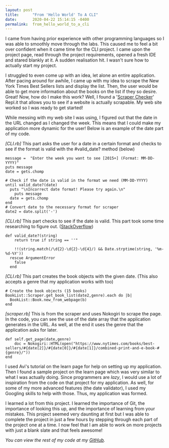 ```yaml
---
layout: post
title:      "From 'Hello World' To A CLI"
date:       2020-04-22 15:14:15 -0400
permalink:  from_hello_world_to_a_cli
---
```



I came from having prior experience with other programming languages so I was able to smoothly move through the labs. This caused me to feel a bit over confident when it came time for the CLI project. I came upon the project page, read through the project requirements, opened a fresh IDE and stared blankly at it. A sudden realisation hit. I wasn't sure how to actually start my project. 

I struggled to even come up with an idea, let alone an entire application. After pacing around for awhile, I came up with my idea to scrape the New York Times Best Sellers lists and display the list. Then, the user would be able to get more information about the books on the list if they so desire. Great! Now, how do I make this work? Well, I found a '[Scraper Checker](http://https://repl.it/@TheGingertonic/ScraperChecker)' Repl.it that allows you to see if a website is actually scrapable. My web site worked so I was ready to get started!

While messing with my web site I was using, I figured out that the date in the URL changed as I changed the week. This means that I could make my application more dynamic for the user! Below is an example of the date part of my code.

*[CLI.rb]* This part asks the user for a date in a certain format and checks to see if the format is valid with the #valid_date? method (below)
```
message =  "Enter the week you want to see [2015+] (Format: MM-DD-YYYY)"
puts message
date = gets.chomp

# Check if the date is valid in the format we need (MM-DD-YYYY)
until valid_date?(date)
  puts "\nIncorrect date format! Please try again.\n" 
	puts message
  date = gets.chomp
end
# Convert date to the necessary format for scraper
date2 = date.split('-')
```
		
*[CLI.rb]* This part checks to see if the date is valid. This part took some time researching to figure out. ([StackOverflow](https://stackoverflow.com/questions/39368909/ruby-date-format-validation))
```
def valid_date?(string)
    return true if string == ''"

    !!(string.match(/\d{2}-\d{2}-\d{4}/) && Date.strptime(string, '%m-%d-%Y'))
  rescue ArgumentError
    false
  end
```
*[CLI.rb]* This part creates the book objects with the given date. (This also accepts a genre that my application works with too)
```
# Create the book objects (15 books)
BookList::Scraper.get_book_list(date2,genre).each do |b|
  BookList::Book.new_from_webpage(b)
end
```
*[scraper.rb]* This is from the scraper and uses Nokogiri to scrape the page. In the code, you can see the use of the date array that the application generates in the URL. As well, at the end it uses the genre that the application asks for later.
```
def self.get_page(date,genre)
    doc = Nokogiri::HTML(open("https://www.nytimes.com/books/best-sellers/#{date[2]}/#{date[0]}/#{date[1]}/combined-print-and-e-book-#{genre}/"))
end
```

I used Avi's tutorial on the learn page for help on setting up my application. Then I found a sample project on the learn page which was very similar to what I was actually doing. Since programmers are *lazy*, I would use a lot of inspiration from the code on that project for my application. As well, for some of my more advanced features (the date validator), I used my Googling skills to help with those. Thus, my application was formed.

I learned a lot from this project. I learned the importance of Git, the importance of looking this up, and the importance of learning from your mistakes. This project seemed very daunting at first but I was able to complete the project in just a few hours by stepping through each part of the project one at a time. I now feel that I am able to work on more projects with just a blank slate and that feels awesome!


*You can view the rest of my code at my [GitHub](https://github.com/Xearta/book_list_cli).*

